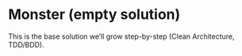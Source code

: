 # Monster (empty solution)
This is the base solution we’ll grow step-by-step (Clean Architecture, TDD/BDD). 
